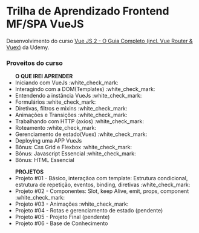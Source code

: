 # Trilha de Aprendizado Frontend MF/SPA VueJS

<p> Desenvolvimento do curso <a href="https://www.udemy.com/course/vue-js-completo/">Vue JS 2 - O Guia Completo (incl. Vue Router & Vuex)</a> da Udemy. </p>

### Proveitos do curso
   <ul> <strong> O QUE IREI APRENDER </strong>
        <li> Iniciando com VueJs :white_check_mark:</li>
        <li> Interagindo com a DOM(Templates) :white_check_mark:</li>
        <li> Entendendo a instância VueJs :white_check_mark:</li>
        <li> Formulários :white_check_mark:</li>
        <li> Diretivas, filtros e mixins :white_check_mark:</li>
        <li> Animações e Transições :white_check_mark:</li>
        <li> Trabalhando com HTTP (axios) :white_check_mark:</li>
        <li> Roteamento  :white_check_mark:</li>
        <li> Gerenciamento de estado(Vuex) :white_check_mark: </li>
        <li>  Deploying uma APP VueJs </li>
        <li>  Bônus: Css Grid e Flexbox :white_check_mark: </li>       
        <li>  Bônus: Javascript Essencial :white_check_mark: </li>       
        <li>  Bônus: HTML Essencial</li>       

</ul>
<ul> <strong> PROJETOS </strong>
        <li> Projeto #01 - Básico, interaçãoa com template: Estrutura condicional, estrutura de repetição, eventos, binding, diretivas :white_check_mark: </li>
        <li> Projeto #02 - Componentes: Slot, keep Alive, emit, props, component :white_check_mark: </li> 
        <li> Projeto #03 - Animações  :white_check_mark: </li>
        <li> Projeto #04 - Rotas e gerenciamento de estado (pendente) </li>
        <li> Projeto #05 - Projeto Final (pendente)  </li>
        <li> Projeto #06 - Base de Conhecimento  </li>
</ul>
